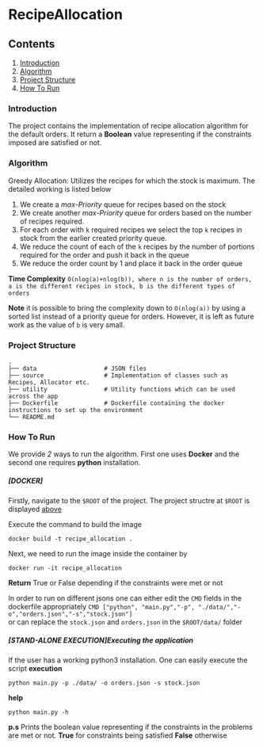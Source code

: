 # RecipeAllocation

## Contents

1. [Introduction](#introduction)
2. [Algorithm](#algorithm)
3. [Project Structure](#project-structure)
4. [How To Run](#how-to-run)


### Introduction

The project contains the implementation of recipe allocation algorithm for the default orders. It return a **Boolean** value representing if the constraints imposed are satisfied or not.

### Algorithm

Greedy Allocation: Utilizes the recipes for which the stock is maximum. The detailed working is listed below

1. We create a *max-Priority* queue for recipes based on the stock
2. We create another *max-Priority* queue for orders based on the number of recipes required.
3. For each order with `k` required recipes we select the top `k` recipes in stock from the earlier created priority queue. 
4. We reduce the count of each of the `k` recipes by the number of portions required for the order and push it back in the queue
5. We reduce the order count by 1 and place it back in the order queue

**Time Complexity** `O(nlog(a)+nlog(b)), where n is the number of orders, a is the different recipes in stock, b is the different types of orders`

**Note** it is possible to bring the complexity down to `O(nlog(a))` by using a sorted list instead of a priority queue for orders. However, it is left as future work as the value of `b` is very small.
 
 ### Project Structure
 
    .
    ├── data                   # JSON files
    ├── source                 # Implementation of classes such as Recipes, Allocator etc.
    ├── utility                # Utility functions which can be used across the app
    ├── Dockerfile             # Dockerfile containing the docker instructions to set up the environment
    └── README.md
  
### How To Run
We provide *2* ways to run the algorithm. First one uses **Docker** and the second one requires **python** installation. 

##### [DOCKER]
Firstly, navigate to the `$ROOT` of the project. The project structre at `$ROOT` is displayed [above](#project-structure)

Execute the command to build the image

`docker build -t recipe_allocation .`

Next, we need to run the image inside the container by

`docker run -it recipe_allocation`

**Return** True or False depending if the constraints were met or not

In order to run on different jsons one can either edit the `CMD` fields in the dockerfile appropriately 
`CMD ["python", "main.py","-p", "./data/","-o","orders.json","-s","stock.json"]`  
or can replace the `stock.json` and `orders.json` in the `$ROOT/data/` folder

##### [STAND-ALONE EXECUTION]Executing the application 
If the user has a working python3 installation. One can easily execute the script
**execution**

`python main.py -p ./data/ -o orders.json -s stock.json`

**help**

`python main.py -h`

**p.s** Prints the boolean value representing if the constraints in the problems are met or not. **True** for constraints being satisfied
**False** otherwise
